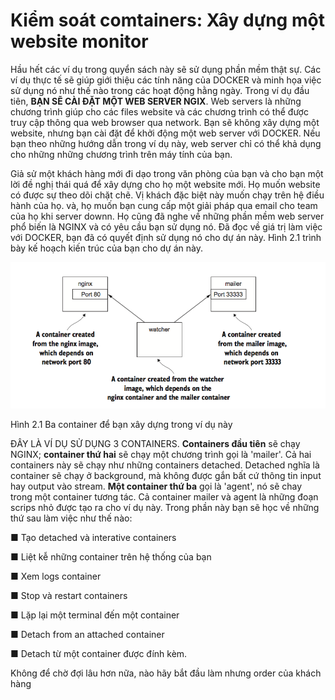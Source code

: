 # Kiểm soát comtainers: Xây dựng một website monitor

Hầu hết các ví dụ trong quyển sách này sẽ sử dụng phần mềm thật sự. Các ví dụ thực tế sẽ giúp giới thiệu các tính năng của DOCKER và minh họa việc sử dụng nó như thế nào trong các hoạt động hằng ngày. Trong ví dụ đầu tiên, **BẠN SẼ CÀI ĐẶT MỘT WEB SERVER NGIX**. Web servers là những chương trình giúp cho các files website và các chương trình có thể được truy cập thông qua web browser qua network. Bạn sẽ không xây dựng một website, nhưng bạn cài đặt để khởi động một web server với DOCKER. Nếu bạn theo những hướng dẫn trong ví dụ này, web server chỉ có thể khả dụng cho những những chương trình trên máy tính của bạn.

Giả sử một khách hàng mới đi dạo trong văn phòng của bạn và cho bạn một lời đề nghị thái quá để xây dựng cho họ một website mới. Họ muốn website có được sự theo dõi chặt chẽ. Vị khách đặc biệt này muốn chạy trên hệ điều hành của họ. và, họ muốn bạn cung cấp một giải pháp qua email cho team của họ khi server downn. Họ cũng đã nghe về những phần mềm web server phổ biến là NGINX và có yêu cầu bạn sử dụng nó. Đã đọc về giá trị làm việc với DOCKER, bạn đã có quyết định sử dụng nó cho dự án này. Hình 2.1 trình bày kế hoạch kiến trúc của bạn cho dự án này.

![](https://github.com/vuongmao/docker-in-action-vn/blob/master/asset/2.2-image-1.png)

Hình 2.1 Ba container để bạn xây dựng trong ví dụ này

ĐÂY LÀ VÍ DỤ SỬ DỤNG 3 CONTAINERS. **Containers đầu tiên** sẽ chạy NGINX; **container thứ hai** sẽ chạy một chương trình gọi là 'mailer'. Cả hai containers này sẽ chạy như những containers detached. Detached nghĩa là container sẽ chạy ở background, mà không được gắn bất cứ thông tin input hay output vào stream. **Một container thứ ba** gọi là 'agent', nó sẽ chay trong một container tương tác. Cả container mailer và agent là những đoạn scrips nhỏ được tạo ra cho ví dụ này. Trong phần này bạn sẽ học về những thứ sau làm việc như thế nào:

■ Tạo detached và interative containers

■ Liệt kễ những container trên hệ thống của bạn

■ Xem logs container

■ Stop và restart containers

■ Lặp lại một terminal đến một container

■ Detach from an attached container

■ Detach từ một container được đính kèm.

Không để chờ đợi lâu hơn nữa, nào hãy bắt đầu làm nhưng order của khách hàng
